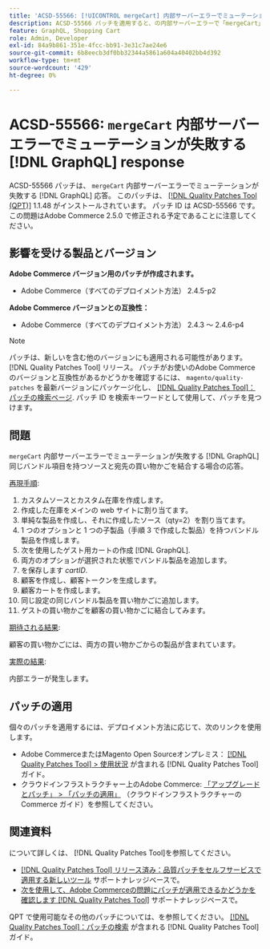 ```yaml
---
title: 'ACSD-55566: [!UICONTROL mergeCart] 内部サーバーエラーでミューテーションが失敗する [!DNL GraphQL] response'
description: ACSD-55566 パッチを適用すると、の内部サーバーエラーで「mergeCart」ミューテーションが失敗するAdobe Commerceの問題を修正できます。 [!DNL GraphQL] 同じバンドル項目を持つソースと宛先の買い物かごを結合する場合の応答。
feature: GraphQL, Shopping Cart
role: Admin, Developer
exl-id: 84a9b861-351e-4fcc-bb91-3e31c7ae24e6
source-git-commit: 6b8eecb3df0bb32344a5861a604a40402bb4d392
workflow-type: tm+mt
source-wordcount: '429'
ht-degree: 0%

---
```


# ACSD-55566: `mergeCart` 内部サーバーエラーでミューテーションが失敗する [!DNL GraphQL] response

ACSD-55566 パッチは、 `mergeCart` 内部サーバーエラーでミューテーションが失敗する [!DNL GraphQL] 応答。 このパッチは、 [[!DNL Quality Patches Tool (QPT)]](/help/announcements/adobe-commerce-announcements/magento-quality-patches-released-new-tool-to-self-serve-quality-patches.md) 1.1.48 がインストールされています。 パッチ ID は ACSD-55566 です。 この問題はAdobe Commerce 2.5.0 で修正される予定であることに注意してください。

## 影響を受ける製品とバージョン

**Adobe Commerce バージョン用のパッチが作成されます。**

* Adobe Commerce（すべてのデプロイメント方法） 2.4.5-p2

**Adobe Commerce バージョンとの互換性：**

* Adobe Commerce（すべてのデプロイメント方法） 2.4.3 ～ 2.4.6-p4

>[!NOTE]
>
>パッチは、新しいを含む他のバージョンにも適用される可能性があります。 [!DNL Quality Patches Tool] リリース。 パッチがお使いのAdobe Commerceのバージョンと互換性があるかどうかを確認するには、 `magento/quality-patches` を最新バージョンにパッケージ化し、 [[!DNL Quality Patches Tool]：パッチの検索ページ](https://experienceleague.adobe.com/tools/commerce-quality-patches/index.html). パッチ ID を検索キーワードとして使用して、パッチを見つけます。

## 問題

`mergeCart` 内部サーバーエラーでミューテーションが失敗する [!DNL GraphQL] 同じバンドル項目を持つソースと宛先の買い物かごを結合する場合の応答。

<u>再現手順</u>:

1. カスタムソースとカスタム在庫を作成します。
1. 作成した在庫をメインの web サイトに割り当てます。
1. 単純な製品を作成し、それに作成したソース（qty=2）を割り当てます。
1. 1 つのオプションと 1 つの子製品（手順 3 で作成した製品）を持つバンドル製品を作成します。
1. 次を使用したゲスト用カートの作成 [!DNL GraphQL].
1. 両方のオプションが選択された状態でバンドル製品を追加します。
1. を保存します *cartID*.
1. 顧客を作成し、顧客トークンを生成します。
1. 顧客カートを作成します。
1. 同じ設定の同じバンドル製品を買い物かごに追加します。
1. ゲストの買い物かごを顧客の買い物かごに結合してみます。

<u>期待される結果</u>:

顧客の買い物かごには、両方の買い物かごからの製品が含まれています。

<u>実際の結果</u>:

内部エラーが発生します。

## パッチの適用

個々のパッチを適用するには、デプロイメント方法に応じて、次のリンクを使用します。

* Adobe CommerceまたはMagento Open Sourceオンプレミス： [[!DNL Quality Patches Tool] > 使用状況](https://experienceleague.adobe.com/docs/commerce-operations/tools/quality-patches-tool/usage.html) が含まれる [!DNL Quality Patches Tool] ガイド。
* クラウドインフラストラクチャー上のAdobe Commerce: [「アップグレードとパッチ」 > 「パッチの適用」](https://experienceleague.adobe.com/docs/commerce-cloud-service/user-guide/develop/upgrade/apply-patches.html) （クラウドインフラストラクチャーのCommerce ガイド）を参照してください。

## 関連資料

について詳しくは、 [!DNL Quality Patches Tool]を参照してください。

* [[!DNL Quality Patches Tool] リリース済み：品質パッチをセルフサービスで適用する新しいツール](/help/announcements/adobe-commerce-announcements/magento-quality-patches-released-new-tool-to-self-serve-quality-patches.md) サポートナレッジベースで。
* [次を使用して、Adobe Commerceの問題にパッチが適用できるかどうかを確認します [!DNL Quality Patches Tool]](/help/support-tools/patches-available-in-qpt-tool/check-patch-for-magento-issue-with-magento-quality-patches.md) サポートナレッジベースで。

QPT で使用可能なその他のパッチについては、を参照してください。 [[!DNL Quality Patches Tool]：パッチの検索](https://experienceleague.adobe.com/tools/commerce-quality-patches/index.html) が含まれる [!DNL Quality Patches Tool] ガイド。
